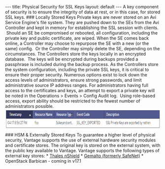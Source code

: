 <html>
 <head></head>
 <body>
  --- title: Physical Security for SSL Keys layout: default --- A key component of&nbsp;security is to ensure the integrity of&nbsp;data at rest, or in this case, for stored SSL keys. ### Locally Stored Keys Private keys are never stored on an Avi Service Engine's file system. They are pushed down to the SEs from the Avi Controller and kept in memory for establishing the SSL session with clients. &nbsp;Should an SE be compromised or rebooted, all configuration, including the private key and public certificate, are wiped. When the SE comes back online, a Controller may choose to repurpose the SE with a new (or the same) config. &nbsp;Or the Controller may simply delete the SE, depending on the circumstances. The Controllers store the keys locally in an encrypted database.&nbsp; The keys will be encrypted during backups provided a passphrase is included during the backup process. As the Controllers store the system configuration, including the private SSL keys, it is critical to ensure their proper security. Numerous options exist to lock down the access levels of administrators, ensure strong passwords, and limit administrative source IP address ranges. For administrators having full access to the certificates and keys, an attempt to export a private key will be noted in the Operations &gt; Events &gt; Config Audit&nbsp;log. &nbsp;Using role-based access, export ability should be restricted to the fewest number of administrators possible. 
  <a href="img/SSL-Export.png"><img src="img/SSL-Export.png" alt="SSL Export" width="849" height="73"></a> ### HSM &amp; Externally Stored Keys To guarantee a higher level of physical security, Vantage supports the use of external hardware security modules and certificate stores. The original key is stored on the external system, with the public key available to Vantage. Vantage supports the following types of external key stores: * 
  <a href="/thales-nshield-integration-2/">Thales nShield</a> * 
  <a href="/docs/latest/avi-vantage-integration-with-safenet-network-hsm">Gemalto&nbsp;(formerly SafeNet)</a> * OpenStack Barbican - coming in v17.1 &nbsp; &nbsp;
 </body>
</html>